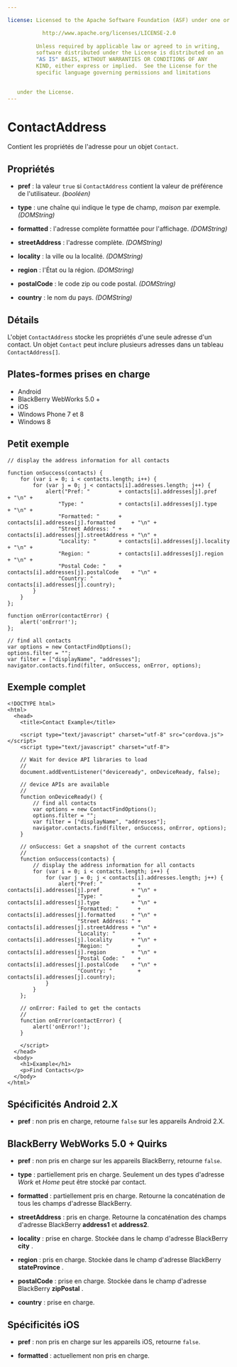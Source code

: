 ```yaml
---

license: Licensed to the Apache Software Foundation (ASF) under one or more contributor license agreements. See the NOTICE file distributed with this work for additional information regarding copyright ownership. The ASF licenses this file to you under the Apache License, Version 2.0 (the "License"); you may not use this file except in compliance with the License. You may obtain a copy of the License at

           http://www.apache.org/licenses/LICENSE-2.0
    
         Unless required by applicable law or agreed to in writing,
         software distributed under the License is distributed on an
         "AS IS" BASIS, WITHOUT WARRANTIES OR CONDITIONS OF ANY
         KIND, either express or implied.  See the License for the
         specific language governing permissions and limitations
    

   under the License.
---
```


# ContactAddress

Contient les propriétés de l'adresse pour un objet `Contact`.

## Propriétés

*   **pref** : la valeur `true` si `ContactAddress` contient la valeur de préférence de l'utilisateur. *(booléen)*

*   **type** : une chaîne qui indique le type de champ, *maison* par exemple. *(DOMString)*

*   **formatted** : l'adresse complète formattée pour l'affichage. *(DOMString)*

*   **streetAddress** : l'adresse complète. *(DOMString)*

*   **locality** : la ville ou la localité. *(DOMString)*

*   **region** : l'État ou la région. *(DOMString)*

*   **postalCode** : le code zip ou code postal. *(DOMString)*

*   **country** : le nom du pays. *(DOMString)*

## Détails

L'objet `ContactAddress` stocke les propriétés d'une seule adresse d'un contact. Un objet `Contact` peut inclure plusieurs adresses dans un tableau `ContactAddress[]`.

## Plates-formes prises en charge

*   Android
*   BlackBerry WebWorks 5.0 +
*   iOS
*   Windows Phone 7 et 8
*   Windows 8

## Petit exemple

    // display the address information for all contacts
    
    function onSuccess(contacts) {
        for (var i = 0; i < contacts.length; i++) {
            for (var j = 0; j < contacts[i].addresses.length; j++) {
                alert("Pref: "         + contacts[i].addresses[j].pref          + "\n" +
                    "Type: "           + contacts[i].addresses[j].type          + "\n" +
                    "Formatted: "      + contacts[i].addresses[j].formatted     + "\n" +
                    "Street Address: " + contacts[i].addresses[j].streetAddress + "\n" +
                    "Locality: "       + contacts[i].addresses[j].locality      + "\n" +
                    "Region: "         + contacts[i].addresses[j].region        + "\n" +
                    "Postal Code: "    + contacts[i].addresses[j].postalCode    + "\n" +
                    "Country: "        + contacts[i].addresses[j].country);
            }
        }
    };
    
    function onError(contactError) {
        alert('onError!');
    };
    
    // find all contacts
    var options = new ContactFindOptions();
    options.filter = "";
    var filter = ["displayName", "addresses"];
    navigator.contacts.find(filter, onSuccess, onError, options);
    

## Exemple complet

    <!DOCTYPE html>
    <html>
      <head>
        <title>Contact Example</title>
    
        <script type="text/javascript" charset="utf-8" src="cordova.js"></script>
        <script type="text/javascript" charset="utf-8">
    
        // Wait for device API libraries to load
        //
        document.addEventListener("deviceready", onDeviceReady, false);
    
        // device APIs are available
        //
        function onDeviceReady() {
            // find all contacts
            var options = new ContactFindOptions();
            options.filter = "";
            var filter = ["displayName", "addresses"];
            navigator.contacts.find(filter, onSuccess, onError, options);
        }
    
        // onSuccess: Get a snapshot of the current contacts
        //
        function onSuccess(contacts) {
            // display the address information for all contacts
            for (var i = 0; i < contacts.length; i++) {
                for (var j = 0; j < contacts[i].addresses.length; j++) {
                    alert("Pref: "           + contacts[i].addresses[j].pref          + "\n" +
                          "Type: "           + contacts[i].addresses[j].type          + "\n" +
                          "Formatted: "      + contacts[i].addresses[j].formatted     + "\n" +
                          "Street Address: " + contacts[i].addresses[j].streetAddress + "\n" +
                          "Locality: "       + contacts[i].addresses[j].locality      + "\n" +
                          "Region: "         + contacts[i].addresses[j].region        + "\n" +
                          "Postal Code: "    + contacts[i].addresses[j].postalCode    + "\n" +
                          "Country: "        + contacts[i].addresses[j].country);
                }
            }
        };
    
        // onError: Failed to get the contacts
        //
        function onError(contactError) {
            alert('onError!');
        }
    
        </script>
      </head>
      <body>
        <h1>Example</h1>
        <p>Find Contacts</p>
      </body>
    </html>
    

## Spécificités Android 2.X

*   **pref** : non pris en charge, retourne `false` sur les appareils Android 2.X.

## BlackBerry WebWorks 5.0 + Quirks

*   **pref** : non pris en charge sur les appareils BlackBerry, retourne `false`.

*   **type** : partiellement pris en charge. Seulement un des types d'adresse *Work* et *Home* peut être stocké par contact.

*   **formatted** : partiellement pris en charge. Retourne la concaténation de tous les champs d'adresse BlackBerry.

*   **streetAddress** : pris en charge. Retourne la concaténation des champs d'adresse BlackBerry **address1** et **address2**.

*   **locality** : prise en charge. Stockée dans le champ d'adresse BlackBerry **city** .

*   **region** : pris en charge. Stockée dans le champ d'adresse BlackBerry **stateProvince** .

*   **postalCode** : prise en charge. Stockée dans le champ d'adresse BlackBerry **zipPostal** .

*   **country** : prise en charge.

## Spécificités iOS

*   **pref** : non pris en charge sur les appareils iOS, retourne `false`.

*   **formatted** : actuellement non pris en charge.